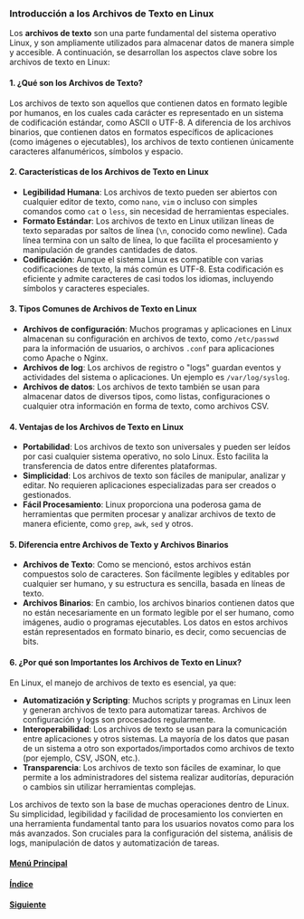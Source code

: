 ### Introducción a los Archivos de Texto en Linux

Los **archivos de texto** son una parte fundamental del sistema operativo Linux, y son ampliamente utilizados para almacenar datos de manera simple y accesible. A continuación, se desarrollan los aspectos clave sobre los archivos de texto en Linux:

#### 1. **¿Qué son los Archivos de Texto?**
Los archivos de texto son aquellos que contienen datos en formato legible por humanos, en los cuales cada carácter es representado en un sistema de codificación estándar, como ASCII o UTF-8. A diferencia de los archivos binarios, que contienen datos en formatos específicos de aplicaciones (como imágenes o ejecutables), los archivos de texto contienen únicamente caracteres alfanuméricos, símbolos y espacio.

#### 2. **Características de los Archivos de Texto en Linux**
   - **Legibilidad Humana**: Los archivos de texto pueden ser abiertos con cualquier editor de texto, como `nano`, `vim` o incluso con simples comandos como `cat` o `less`, sin necesidad de herramientas especiales.
   - **Formato Estándar**: Los archivos de texto en Linux utilizan líneas de texto separadas por saltos de línea (`\n`, conocido como newline). Cada línea termina con un salto de línea, lo que facilita el procesamiento y manipulación de grandes cantidades de datos.
   - **Codificación**: Aunque el sistema Linux es compatible con varias codificaciones de texto, la más común es UTF-8. Esta codificación es eficiente y admite caracteres de casi todos los idiomas, incluyendo símbolos y caracteres especiales.

#### 3. **Tipos Comunes de Archivos de Texto en Linux**
   - **Archivos de configuración**: Muchos programas y aplicaciones en Linux almacenan su configuración en archivos de texto, como `/etc/passwd` para la información de usuarios, o archivos `.conf` para aplicaciones como Apache o Nginx.
   - **Archivos de log**: Los archivos de registro o "logs" guardan eventos y actividades del sistema o aplicaciones. Un ejemplo es `/var/log/syslog`.
   - **Archivos de datos**: Los archivos de texto también se usan para almacenar datos de diversos tipos, como listas, configuraciones o cualquier otra información en forma de texto, como archivos CSV.

#### 4. **Ventajas de los Archivos de Texto en Linux**
   - **Portabilidad**: Los archivos de texto son universales y pueden ser leídos por casi cualquier sistema operativo, no solo Linux. Esto facilita la transferencia de datos entre diferentes plataformas.
   - **Simplicidad**: Los archivos de texto son fáciles de manipular, analizar y editar. No requieren aplicaciones especializadas para ser creados o gestionados.
   - **Fácil Procesamiento**: Linux proporciona una poderosa gama de herramientas que permiten procesar y analizar archivos de texto de manera eficiente, como `grep`, `awk`, `sed` y otros.

#### 5. **Diferencia entre Archivos de Texto y Archivos Binarios**
   - **Archivos de Texto**: Como se mencionó, estos archivos están compuestos solo de caracteres. Son fácilmente legibles y editables por cualquier ser humano, y su estructura es sencilla, basada en líneas de texto.
   - **Archivos Binarios**: En cambio, los archivos binarios contienen datos que no están necesariamente en un formato legible por el ser humano, como imágenes, audio o programas ejecutables. Los datos en estos archivos están representados en formato binario, es decir, como secuencias de bits.

#### 6. **¿Por qué son Importantes los Archivos de Texto en Linux?**
En Linux, el manejo de archivos de texto es esencial, ya que:
   - **Automatización y Scripting**: Muchos scripts y programas en Linux leen y generan archivos de texto para automatizar tareas. Archivos de configuración y logs son procesados regularmente.
   - **Interoperabilidad**: Los archivos de texto se usan para la comunicación entre aplicaciones y otros sistemas. La mayoría de los datos que pasan de un sistema a otro son exportados/importados como archivos de texto (por ejemplo, CSV, JSON, etc.).
   - **Transparencia**: Los archivos de texto son fáciles de examinar, lo que permite a los administradores del sistema realizar auditorías, depuración o cambios sin utilizar herramientas complejas.

Los archivos de texto son la base de muchas operaciones dentro de Linux. Su simplicidad, legibilidad y facilidad de procesamiento los convierten en una herramienta fundamental tanto para los usuarios novatos como para los más avanzados. Son cruciales para la configuración del sistema, análisis de logs, manipulación de datos y automatización de tareas.

#### [Menú Principal](../../index.md)
#### [Índice](./index.md)
#### [Siguiente](./02_comandosbasicosarchivosdetexto.md)